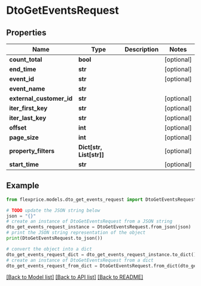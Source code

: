 # DtoGetEventsRequest


## Properties

Name | Type | Description | Notes
------------ | ------------- | ------------- | -------------
**count_total** | **bool** |  | [optional] 
**end_time** | **str** |  | [optional] 
**event_id** | **str** |  | [optional] 
**event_name** | **str** |  | 
**external_customer_id** | **str** |  | [optional] 
**iter_first_key** | **str** |  | [optional] 
**iter_last_key** | **str** |  | [optional] 
**offset** | **int** |  | [optional] 
**page_size** | **int** |  | [optional] 
**property_filters** | **Dict[str, List[str]]** |  | [optional] 
**start_time** | **str** |  | [optional] 

## Example

```python
from flexprice.models.dto_get_events_request import DtoGetEventsRequest

# TODO update the JSON string below
json = "{}"
# create an instance of DtoGetEventsRequest from a JSON string
dto_get_events_request_instance = DtoGetEventsRequest.from_json(json)
# print the JSON string representation of the object
print(DtoGetEventsRequest.to_json())

# convert the object into a dict
dto_get_events_request_dict = dto_get_events_request_instance.to_dict()
# create an instance of DtoGetEventsRequest from a dict
dto_get_events_request_from_dict = DtoGetEventsRequest.from_dict(dto_get_events_request_dict)
```
[[Back to Model list]](../README.md#documentation-for-models) [[Back to API list]](../README.md#documentation-for-api-endpoints) [[Back to README]](../README.md)


